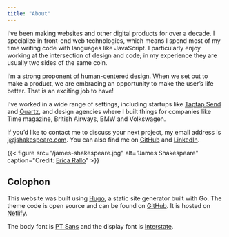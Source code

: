 ```yaml
---
title: "About"
---
```


I’ve been making websites and other digital products for over a decade. I specialize in front-end web technologies, which means I spend most of my time writing code with languages like JavaScript. I particularly enjoy working at the intersection of design and code; in my experience they are usually two sides of the same coin.

I’m a strong proponent of [human-centered design](https://www.youtube.com/watch?v=rmM0kRf8Dbk&vl=en). When we set out to make a product, we are embracing an opportunity to make the user’s life better. That is an exciting job to have!

I've worked in a wide range of settings, including startups like [Taptap Send](https://techcrunch.com/2021/12/20/taptap-send-raises-65m-to-build-cross-border-remittances-focused-on-the-most-underserved-markets/?guccounter=1&guce_referrer=aHR0cHM6Ly93d3cuZ29vZ2xlLmNvbS8&guce_referrer_sig=AQAAAF18x7dqKE1LTskI4iiCxulTYo2AIp0APMmPJy_f4PdNVdEh2ZcEdOQMd5D6ec1XErTezzVRRl9E603RLPWTSCSqH0D1BQnXsiRRI15PJymsvuGXWPs88nBQtRo6xYRBfVwt-8SsZhqH2pJjj_12niXJAVbceXlcgrreQ8bU6ldY) and [Quartz](https://qz.com), and design agencies where I built things for companies like Time magazine, British Airways, BMW and Volkswagen. 

If you’d like to contact me to discuss your next project, my email address is [j@jshakespeare.com](mailto:j@jshakespeare.com). You can also find me on [GitHub](http://github.com/jshakes) and [LinkedIn](https://www.linkedin.com/in/james-shakespeare-40784435/).

{{< figure src="/james-shakespeare.jpg" alt="James Shakespeare" caption="Credit: [Erica Rallo](https://www.instagram.com/erallphotography/)" >}}

## Colophon

This website was built using [Hugo](https://gohugo.io/), a static site generator built with Go. The theme code is open source and can be found on [GitHub](https://github.com/jshakes/jshakespeare2019). It is hosted on [Netlify](https://www.netlify.com/).

The body font is [PT Sans](https://company.paratype.com/pt-sans-pt-serif) and the display font is [Interstate](http://tfj.fontbureau.com/#Interstate).
